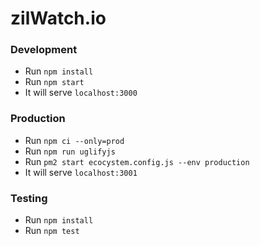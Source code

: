 # zilWatch.io

### Development

- Run `npm install`
- Run `npm start`
- It will serve `localhost:3000`

### Production

- Run `npm ci --only=prod`
- Run `npm run uglifyjs`
- Run `pm2 start ecocystem.config.js --env production`
- It will serve `localhost:3001`

### Testing

- Run `npm install`
- Run `npm test`

